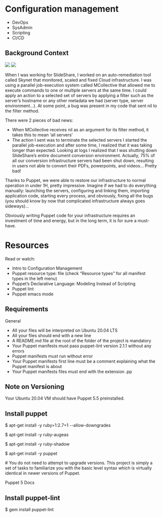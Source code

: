 # Configuration management
* DevOps
* SysAdmin
* Scripting
* CI/CD

## Background Context
![](https://upload.wikimedia.org/wikipedia/commons/b/bd/Puppet_transparent_logo.svg)
![](https://www.qtrainers.com/upload/topic/700/2019/04/topic-700-35975caef20fc80d5.jpg)

When I was working for SlideShare, I worked on an auto-remediation tool called Skynet that monitored, scaled and fixed Cloud infrastructure. I was using a parallel job-execution system called MCollective that allowed me to execute commands to one or multiple servers at the same time. I could apply an action to a selected set of servers by applying a filter such as the server’s hostname or any other metadata we had (server type, server environment…). At some point, a bug was present in my code that sent nil to the filter method.

There were 2 pieces of bad news:

* When MCollective receives nil as an argument for its filter method, it takes this to mean ‘all servers’
* The action I sent was to terminate the selected servers
I started the parallel job-execution and after some time, I realized that it was taking longer than expected. Looking at logs I realized that I was shutting down SlideShare’s entire document conversion environment. Actually, 75% of all our conversion infrastructure servers had been shut down, resulting in users not able to convert their PDFs, powerpoints, and videos… Pretty bad!

Thanks to Puppet, we were able to restore our infrastructure to normal operation in under 1H, pretty impressive. Imagine if we had to do everything manually: launching the servers, configuring and linking them, importing application code, starting every process, and obviously, fixing all the bugs (you should know by now that complicated infrastructure always goes sideways)…

Obviously writing Puppet code for your infrastructure requires an investment of time and energy, but in the long term, it is for sure a must-have.

# Resources
Read or watch:

* Intro to Configuration Management
* Puppet resource type: file (check “Resource types” for all manifest types in the left menu)
* Puppet’s Declarative Language: Modeling Instead of Scripting
* Puppet lint
* Puppet emacs mode

## Requirements
General
- All your files will be interpreted on Ubuntu 20.04 LTS
- All your files should end with a new line
- A README.md file at the root of the folder of the project is mandatory
- Your Puppet manifests must pass puppet-lint version 2.1.1 without any errors
- Puppet manifests must run without error
- Your Puppet manifests first line must be a comment explaining what the Puppet manifest is about
- Your Puppet manifests files must end with the extension .pp

## Note on Versioning
Your Ubuntu 20.04 VM should have Puppet 5.5 preinstalled.

## Install puppet
<p>$ apt-get install -y ruby=1:2.7+1 --allow-downgrades</p>
<p>$ apt-get install -y ruby-augeas</p>
<p>$ apt-get install -y ruby-shadow</p>
<p>$ apt-get install -y puppet</p>
#
You do not need to attempt to upgrade versions. This project is simply a set of tasks to familiarize you with the basic level syntax which is virtually identical in newer versions of Puppet.

Puppet 5 Docs

## Install puppet-lint
$ gem install puppet-lint

